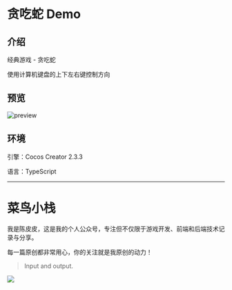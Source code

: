# 贪吃蛇 Demo

## 介绍

经典游戏 - 贪吃蛇

使用计算机键盘的上下左右键控制方向

## 预览

![preview](https://gitee.com/ifaswind/image-storage/raw/master/repositories/simple-xiaoxiaole/preview.gif)

## 环境

引擎：Cocos Creator 2.3.3

语言：TypeScript



---



# 菜鸟小栈

我是陈皮皮，这是我的个人公众号，专注但不仅限于游戏开发、前端和后端技术记录与分享。

每一篇原创都非常用心，你的关注就是我原创的动力！

> Input and output.

![](https://gitee.com/ifaswind/image-storage/raw/master/weixin/official-account.png)